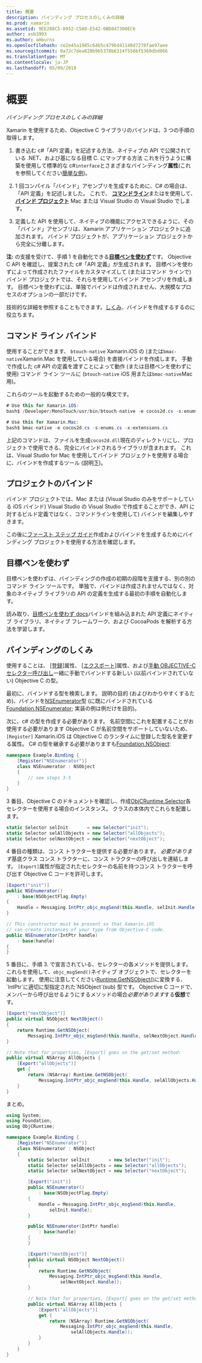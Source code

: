 ```yaml
---
title: 概要
description: バインディング プロセスのしくみの詳細
ms.prod: xamarin
ms.assetid: 9EE288C5-8952-C5A9-E542-0BD847300EC6
author: asb3993
ms.author: amburns
ms.openlocfilehash: ce2e45a1985c64b5c479bd41140d7270fae97aee
ms.sourcegitcommit: 0a72c7dea020b965378b6314f558bf5360dbd066
ms.translationtype: MT
ms.contentlocale: ja-JP
ms.lasthandoff: 05/09/2018
---
```

# <a name="overview"></a>概要

_バインディング プロセスのしくみの詳細_

Xamarin を使用するため、Objective C ライブラリのバインドは、3 つの手順の取得します。

1. 書き込む c#「API 定義」を記述する方法、ネイティブの API で公開されている .NET、および基になる目標 C. にマップする方法 これを行うように構築を使用して標準的な c#`interface`とさまざまなバインディング**属性**(これを参照してください[簡単な例](~/cross-platform/macios/binding/objective-c-libraries.md#Binding_an_API))。

2. 1 回コンパイル「バインド」アセンブリを生成するために、C# の場合は、「API 定義」を記述しました。 これで、 [**コマンドライン**](#commandline)またはを使用して、 [**バインド プロジェクト**](#bindingproject) Mac または Visual Studio の Visual Studio でします。

3. 定義した API を使用して、ネイティブの機能にアクセスできるように、その「バインド」アセンブリは、Xamarin アプリケーション プロジェクトに追加されます。
  バインド プロジェクトが、アプリケーション プロジェクトから完全に分離します。

**注:** の支援を受けて、手順 1 を自動化できる[**目標ペンを使わず**](#objectivesharpie)です。 Objective C API を確認し、提案された c#「API 定義」が生成されます。 目標ペンを使わずによって作成されたファイルをカスタマイズして (またはコマンド ラインで) バインド プロジェクトでは、それらを使用してバインド アセンブリを作成します。 目標ペンを使わずには、単独でバインドは作成されません、大規模なプロセスのオプションの一部だけです。

技術的な詳細を参照することもできます。[しくみ](#howitworks)、バインドを作成するするのに役立ちます。

<a name="Command_Line_Bindings" /><a name="commandline" />

## <a name="command-line-bindings"></a>コマンド ライン バインド

使用することができます、 `btouch-native` Xamarin.iOS の (または`bmac-native`Xamarin.Mac を使用している場合) を直接バインドを作成します。 手動で作成した c# API の定義を渡すことによって動作 (または目標ペンを使わずに使用) コマンド ライン ツールに (`btouch-native` iOS 用または`bmac-native`Mac 用)。


これらのツールを起動するための一般的な構文です。

```csharp
# Use this for Xamarin.iOS:
bash$ /Developer/MonoTouch/usr/bin/btouch-native -e cocos2d.cs -s:enums.cs -x:extensions.cs
```

```csharp
# Use this for Xamarin.Mac:
bash$ bmac-native -e cocos2d.cs -s:enums.cs -x:extensions.cs
```

上記のコマンドは、ファイルを生成`cocos2d.dll`現在のディレクトリにし、プロジェクトで使用できる、完全にバインドされるライブラリが含まれます。 これは、Visual Studio for Mac を使用してバインド プロジェクトを使用する場合に、バインドを作成するツール (説明[下](#bindingproject))。


<a name="bindingproject" />

## <a name="binding-project"></a>プロジェクトのバインド

バインド プロジェクトでは、Mac または (Visual Studio のみをサポートしている iOS バインド) Visual Studio の Visual Studio で作成することができ、API に対するビルド定義ではなく、コマンドラインを使用して) バインドを編集しやすきます。

この後に[ファースト ステップ ガイド](~/cross-platform/macios/binding/objective-c-libraries.md#Getting_Started)作成およびバインドを生成するためにバインディング プロジェクトを使用する方法を確認します。

<a name="objectivesharpie" />

## <a name="objective-sharpie"></a>目標ペンを使わず

目標ペンを使わずは、バインディングの作成の初期の段階を支援する、別の別のコマンド ライン ツールです。 単独で、バインドは作成されませんではなく、対象のネイティブ ライブラリの API の定義を生成する最初の手順を自動化します。

読み取り、[目標ペンを使わず docs](~/cross-platform/macios/binding/objective-sharpie/index.md)バインドを組み込まれた API 定義にネイティブ ライブラリ、ネイティブ フレームワーク、および CocoaPods を解析する方法を学習します。

<a name="howitworks" />

## <a name="how-binding-works"></a>バインディングのしくみ

使用することは、 [[登録]](https://developer.xamarin.com/api/type/Foundation.RegisterAttribute/)属性、 [[エクスポート]](https://developer.xamarin.com/api/type/Foundation.ExportAttribute/)属性、および[手動 OBJECTIVE-C セレクター呼び出し](~/ios/internals/objective-c-selectors.md)一緒に手動でバインドする新しい (以前バインドされていない) Objective C の型。

最初に、バインドする型を検索します。 説明の目的 (およびわかりやすくするため)、バインドを[NSEnumerator](http://developer.apple.com/iphone/library/documentation/Cocoa/Reference/Foundation/Classes/NSEnumerator_Class/Reference/Reference.html)型 (に既にバインドされている[Foundation.NSEnumerator](https://developer.xamarin.com/api/type/Foundation.NSEnumerator/); 実装の例は例だけを目的)。

次に、c# の型を作成する必要があります。 名前空間にこれを配置することがお使用する必要があります Objective C が名前空間をサポートしていないため、 `[Register]` Xamarin.iOS は Objective C のランタイムに登録した型名を変更する属性。 C# の型を継承する必要がありますも[Foundation.NSObject](https://developer.xamarin.com/api/type/Foundation.NSObject/):

```csharp
namespace Example.Binding {
    [Register("NSEnumerator")]
    class NSEnumerator : NSObject
    {
        // see steps 3-5
    }
}
```

3 番目、Objective C のドキュメントを確認し、作成[ObjCRuntime.Selector](https://developer.xamarin.com/api/type/ObjCRuntime.Selector/)各セレクターを使用する場合のインスタンス。 クラスの本体内でこれらを配置します。

```csharp
static Selector selInit       = new Selector("init");
static Selector selAllObjects = new Selector("allObjects");
static Selector selNextObject = new Selector("nextObject");
```

4 番目の種類は、コンス トラクターを提供する必要があります。 *必要があります*基底クラス コンス トラクターに、コンス トラクターの呼び出しを連結します。 `[Export]`属性が指定されたセレクターの名前を持つコンス トラクターを呼び出す Objective C コードを許可します。

```csharp
[Export("init")]
public NSEnumerator()
    : base(NSObjectFlag.Empty)
{
    Handle = Messaging.IntPtr_objc_msgSend(this.Handle, selInit.Handle);
}
```

```csharp
// This constructor must be present so that Xamarin.iOS
// can create instances of your type from Objective-C code.
public NSEnumerator(IntPtr handle)
    : base(handle)
{
}
```

5 番目に、手順 3. で宣言されている、セレクターの各メソッドを提供します。 これらを使用して、`objc_msgSend()`ネイティブ オブジェクトで、セレクターを起動します。 使用に注意してください[Runtime.GetNSObject()](https://developer.xamarin.com/api/member/ObjCRuntime.Runtime.GetNSObject/(System.IntPtr))に変換する、`IntPtr`に適切に型指定された`NSObject`(sub) 型です。 Objective C コードで、メンバーから呼び出せるようにするメソッドの場合*必要があります*する**仮想**です。

```csharp
[Export("nextObject")]
public virtual NSObject NextObject()
{
    return Runtime.GetNSObject(
        Messaging.IntPtr_objc_msgSend(this.Handle, selNextObject.Handle));
}
```

```csharp
// Note that for properties, [Export] goes on the get/set method:
public virtual NSArray AllObjects {
    [Export("allObjects")]
    get {
        return (NSArray) Runtime.GetNSObject(
            Messaging.IntPtr_objc_msgSend(this.Handle, selAllObjects.Handle));
    }
}
```

まとめ。

```csharp
using System;
using Foundation;
using ObjCRuntime;

namespace Example.Binding {
    [Register("NSEnumerator")]
    class NSEnumerator : NSObject
    {
        static Selector selInit       = new Selector("init");
        static Selector selAllObjects = new Selector("allObjects");
        static Selector selNextObject = new Selector("nextObject");

        [Export("init")]
        public NSEnumerator()
            : base(NSObjectFlag.Empty)
        {
            Handle = Messaging.IntPtr_objc_msgSend(this.Handle,
                selInit.Handle);
        }

        public NSEnumerator(IntPtr handle)
            : base(handle)
        {
        }

        [Export("nextObject")]
        public virtual NSObject NextObject()
        {
            return Runtime.GetNSObject(
                Messaging.IntPtr_objc_msgSend(this.Handle,
                    selNextObject.Handle));
        }

        // Note that for properties, [Export] goes on the get/set method:
        public virtual NSArray AllObjects {
            [Export("allObjects")]
            get {
                return (NSArray) Runtime.GetNSObject(
                    Messaging.IntPtr_objc_msgSend(this.Handle,
                        selAllObjects.Handle));
            }
        }
    }
}
```

